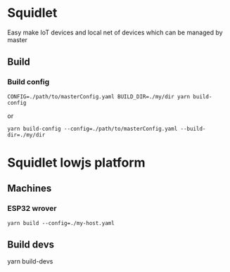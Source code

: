 # Squidlet

Easy make IoT devices and local net of devices which can be managed by master


## Build

### Build config

    CONFIG=./path/to/masterConfig.yaml BUILD_DIR=./my/dir yarn build-config

or

    yarn build-config --config=./path/to/masterConfig.yaml --build-dir=./my/dir


# Squidlet lowjs platform

## Machines

### ESP32 wrover

    yarn build --config=./my-host.yaml

## Build devs

   yarn build-devs
